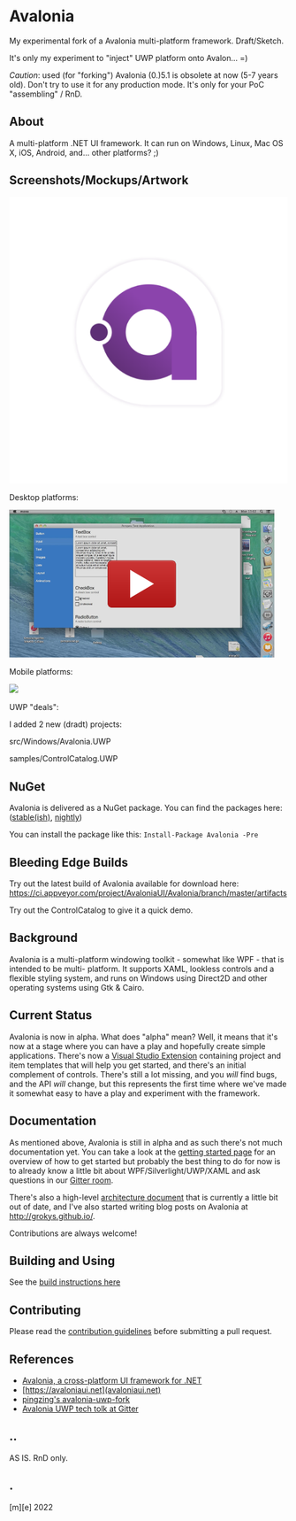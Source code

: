 # Avalonia

My experimental fork of a Avalonia multi-platform framework. Draft/Sketch.

It's only my experiment to "inject" UWP platform onto Avalon... =)

*Caution*: used (for "forking") Avalonia (0.)5.1 is obsolete at now (5-7 years old). Don't try to use it for any production mode. It's only for your PoC "assembling" / RnD. 

## About
A multi-platform .NET UI framework. It can run on Windows, Linux, Mac OS X, iOS, Android, and... other platforms? ;)

## Screenshots/Mockups/Artwork
![](artwork/ProjectAvalon.png)

Desktop platforms:

<a href='https://www.youtube.com/watch?t=28&v=c_AB_XSILp0' target='_blank'>![](docs/images/avalonia-video.png)<a/>

Mobile platforms:

<a href='https://www.youtube.com/watch?v=NJ9-hnmUbBM' target='_blank'>![](https://i.ytimg.com/vi/NJ9-hnmUbBM/hqdefault.jpg)<a/>

UWP "deals":

I added 2 new (dradt) projects:

src/Windows/Avalonia.UWP

samples/ControlCatalog.UWP


## NuGet

Avalonia is delivered as a NuGet package.
You can find the packages here: ([stable(ish)](https://www.nuget.org/packages/Avalonia/), [nightly](https://github.com/AvaloniaUI/Avalonia/wiki/Using-nightly-build-feed))

You can install the package like this:
`Install-Package Avalonia -Pre`

## Bleeding Edge Builds

Try out the latest build of Avalonia available for download here:
https://ci.appveyor.com/project/AvaloniaUI/Avalonia/branch/master/artifacts

Try out the ControlCatalog to give it a quick demo.

## Background

Avalonia is a multi-platform windowing toolkit - somewhat like WPF - that is intended to be multi-
platform. It supports XAML, lookless controls and a flexible styling system, and runs on Windows
using Direct2D and other operating systems using Gtk & Cairo.

## Current Status

Avalonia is now in alpha. What does "alpha" mean? Well, it means that it's now at a stage where you
can have a play and hopefully create simple applications. There's now a [Visual
Studio Extension](https://marketplace.visualstudio.com/items?itemName=AvaloniaTeam.AvaloniaforVisualStudio)
containing project and item templates that will help you get started, and
there's an initial complement of controls. There's still a lot missing, and you
*will* find bugs, and the API *will* change, but this represents the first time
where we've made it somewhat easy to have a play and experiment with the
framework.

## Documentation

As mentioned above, Avalonia is still in alpha and as such there's not much documentation yet. You can
take a look at the [getting started page](docs/tutorial/gettingstarted.md) for an
overview of how to get started but probably the best thing to do for now is to already know a little bit
about WPF/Silverlight/UWP/XAML and ask questions in our [Gitter room](https://gitter.im/AvaloniaUI/Avalonia).

There's also a high-level [architecture document](docs/spec/architecture.md) that is currently a little bit
out of date, and I've also started writing blog posts on Avalonia at http://grokys.github.io/.

Contributions are always welcome!

## Building and Using

See the [build instructions here](docs/guidelines/build.md)

## Contributing ##

Please read the [contribution guidelines](docs/guidelines/contributing.md) before submitting a pull request.

## References
- [Avalonia, a cross-platform UI framework for .NET](https://github.com/AvaloniaUI/Avalonia)
- [https://avaloniaui.net](avaloniaui.net)
- [pingzing's avalonia-uwp-fork](https://github.com/pingzing/avalonia-uwp-fork) 
- [Avalonia UWP tech tolk at Gitter](https://gitter.im/AvaloniaUI/Avalonia?at=59cd68ff614889d4754ff3c7)

## ..
AS IS. RnD only.

## .
[m][e] 2022
